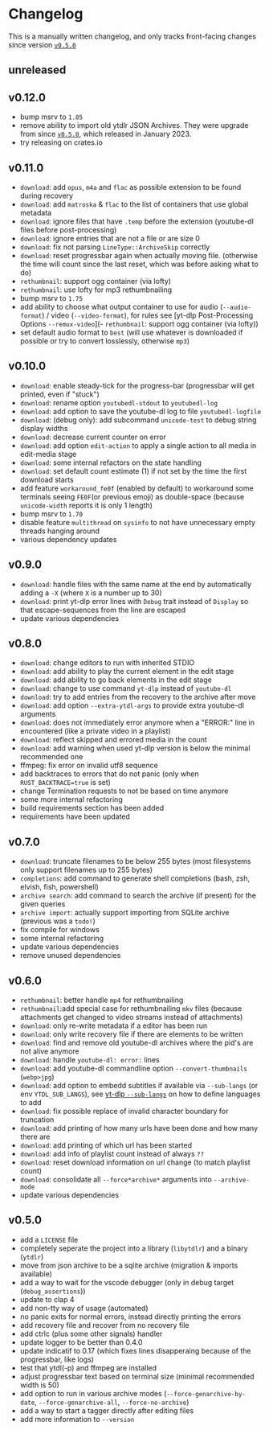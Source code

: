 # Changelog

This is a manually written changelog, and only tracks front-facing changes since version [`v0.5.0`](#v050)

## unreleased

## v0.12.0

- bump msrv to `1.85`
- remove ability to import old ytdlr JSON Archives. They were upgrade from since [`v0.5.0`](#v050), which released in January 2023.
- try releasing on crates.io

## v0.11.0

- `download`: add `opus`, `m4a` and `flac` as possible extension to be found during recovery
- `download`: add `matroska` & `flac` to the list of containers that use global metadata
- `download`: ignore files that have `.temp` before the extension (youtube-dl files before post-processing)
- `download`: ignore entries that are not a file or are size 0
- `download`: fix not parsing `LineType::ArchiveSkip` correctly
- `download`: reset progressbar again when actually moving file. (otherwise the time will count since the last reset, which was before asking what to do)
- `rethumbnail`: support ogg container (via lofty)
- `rethumbnail`: use lofty for mp3 rethumbnailing
- bump msrv to `1.75`
- add ability to choose what output container to use for audio (`--audio-format`) / video (`--video-format`), for rules see [yt-dlp Post-Processing Options `--remux-video`](- `rethumbnail`: support ogg container (via lofty))
- set default audio format to `best` (will use whatever is downloaded if possible or try to convert losslessly, otherwise `mp3`)

## v0.10.0

- `download`: enable steady-tick for the progress-bar (progressbar will get printed, even if "stuck")
- `download`: rename option `youtubedl-stdout` to `youtubedl-log`
- `download`: add option to save the youtube-dl log to file `youtubedl-logfile`
- `download`: (debug only): add subcommand `unicode-test` to debug string display widths
- `download`: decrease current counter on error
- `download`: add option `edit-action` to apply a single action to all media in edit-media stage
- `download`: some internal refactors on the state handling
- `download`: set default count estimate (1) if not set by the time the first download starts
- add feature `workaround_fe0f` (enabled by default) to workaround some terminals seeing `FE0F`(or previous emoji) as double-space (because `unicode-width` reports it is only 1 length)
- bump msrv to `1.70`
- disable feature `multithread` on `sysinfo` to not have unnecessary empty threads hanging around
- various dependency updates

## v0.9.0

- `download`: handle files with the same name at the end by automatically adding a `-X` (where `X` is a number up to 30)
- `download`: print yt-dlp error lines with `Debug` trait instead of `Display` so that escape-sequences from the line are escaped
- update various dependencies

## v0.8.0

- `download`: change editors to run with inherited STDIO
- `download`: add ability to play the current element in the edit stage
- `download`: add ability to go back elements in the edit stage
- `download`: change to use command `yt-dlp` instead of `youtube-dl`
- `download`: try to add entries from the recovery to the archive after move
- `download`: add option `--extra-ytdl-args` to provide extra youtube-dl arguments
- `download`: does not immediately error anymore when a "ERROR:" line in encountered (like a private video in a playlist)
- `download`: reflect skipped and errored media in the count
- `download`: add warning when used yt-dlp version is below the minimal recommended one
- ffmpeg: fix error on invalid utf8 sequence
- add backtraces to errors that do not panic (only when `RUST_BACKTRACE=true` is set)
- change Termination requests to not be based on time anymore
- some more internal refactoring
- build requirements section has been added
- requirements have been updated

## v0.7.0

- `download`: truncate filenames to be below 255 bytes (most filesystems only support filenames up to 255 bytes)
- `completions`: add command to generate shell completions (bash, zsh, elvish, fish, powershell)
- `archive search`: add command to search the archive (if present) for the given queries
- `archive import`: actually support importing from SQLite archive (previous was a `todo!`)
- fix compile for windows
- some internal refactoring
- update various dependencies
- remove unused dependencies

## v0.6.0

- `rethumbnail`: better handle `mp4` for rethumbnailing
- `rethumbnail`:add special case for rethumbnailing `mkv` files (because attachments get changed to video streams instead of attachments)
- `download`: only re-write metadata if a editor has been run
- `download`: only write recovery file if there are elements to be written
- `download`: find and remove old youtube-dl archives where the pid's are not alive anymore
- `download`: handle `youtube-dl: error:` lines
- `download`: add youtube-dl commandline option `--convert-thumbnails` (`webp>jpg`)
- `download`: add option to embedd subtitles if available via `--sub-langs` (or env `YTDL_SUB_LANGS`), see [yt-dlp `--sub-langs`](https://github.com/yt-dlp/yt-dlp#subtitle-options) on how to define languages to add
- `download`: fix possible replace of invalid character boundary for truncation
- `download`: add printing of how many urls have been done and how many there are
- `download`: add printing of which url has been started
- `download`: add info of playlist count instead of always `??`
- `download`: reset download information on url change (to match playlist count)
- `download`: consolidate all `--force*archive*` arguments into `--archive-mode`
- update various dependencies

## v0.5.0

- add a `LICENSE` file
- completely seperate the project into a library (`libytdlr`) and a binary (`ytdlr`)
- move from json archive to be a sqlite archive (migration & imports available)
- add a way to wait for the vscode debugger (only in debug target (`debug_assertions`))
- update to clap 4
- add non-tty way of usage (automated)
- no panic exits for normal errors, instead directly printing the errors
- add recovery file and recover from no recovery file
- add ctrlc (plus some other signals) handler
- update logger to be better than 0.4.0
- update indicatif to 0.17 (which fixes lines disapperaing because of the progressbar, like logs)
- test that ytdl(-p) and ffmpeg are installed
- adjust progressbar text based on terminal size (minimal recommended width is 50)
- add option to run in various archive modes (`--force-genarchive-by-date`, `--force-genarchive-all`, `--force-no-archive`)
- add a way to start a tagger directly after editing files
- add more information to `--version`
